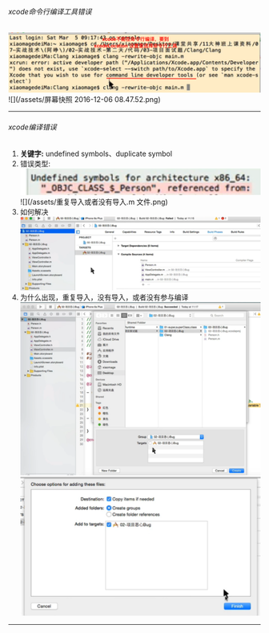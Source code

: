 ###### xcode命令行编译工具错误
![](/assets/xcode不能在终端命令行编译.png)
![](/assets/屏幕快照 2016-12-06 08.47.52.png)
***

###### xcode编译错误
1. __关键字:__ undefined symbols、duplicate symbol
2. 错误类型:
![](/assets/类没有定义，类没有参与编译.png)
![](/assets/重复导入或者没有导入.m 文件.png)
3. 如何解决
![](/assets/如何参与编译.png)
4. 为什么出现，重复导入，没有导入，或者没有参与编译
![](/assets/不勾表示不参与编译.png)
![](/assets/不勾表示不参与编译2.png)
***